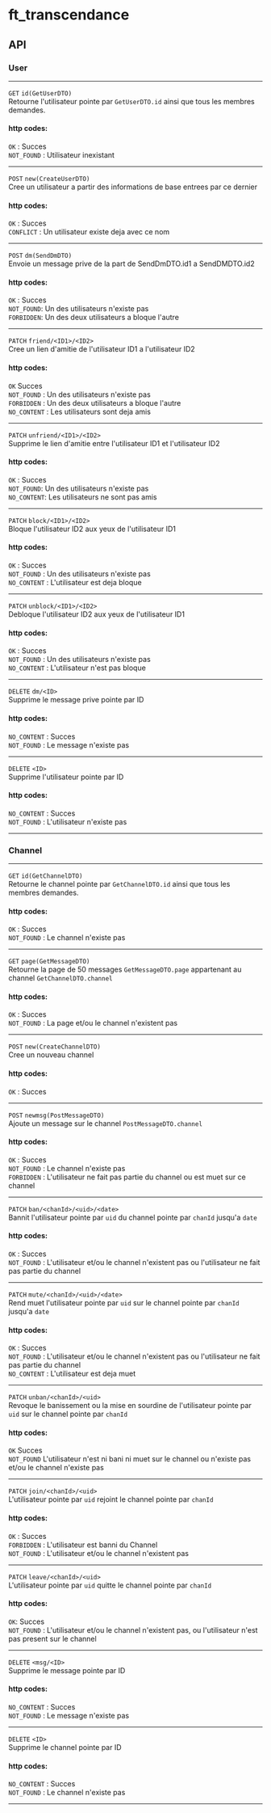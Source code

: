 # ft_transcendance 

## API

### User
___

`GET`  `id(GetUserDTO)`  
Retourne l'utilisateur pointe par `GetUserDTO.id` ainsi que tous les membres demandes.
#### http codes:  
`OK` : Succes  
`NOT_FOUND` : Utilisateur inexistant
___
  
`POST` `new(CreateUserDTO)`  
Cree un utilisateur a partir des informations de base entrees par ce dernier
#### http codes:  
`OK` : Succes  
`CONFLICT` : Un utilisateur existe deja avec ce nom  
___

`POST` `dm(SendDmDTO)`  
Envoie un message prive de la part de SendDmDTO.id1 a SendDMDTO.id2
#### http codes:  
`OK` : Succes  
`NOT_FOUND`: Un des utilisateurs n'existe pas  
`FORBIDDEN`: Un des deux utilisateurs a bloque l'autre
___

`PATCH` `friend/<ID1>/<ID2>`  
Cree un lien d'amitie de l'utilisateur ID1 a l'utilisateur ID2
#### http codes:
`OK` Succes  
`NOT_FOUND` : Un des utilisateurs n'existe pas  
`FORBIDDEN` : Un des deux utilisateurs a bloque l'autre  
`NO_CONTENT` : Les utilisateurs sont deja amis  
___

`PATCH` `unfriend/<ID1>/<ID2>`  
Supprime le lien d'amitie entre l'utilisateur ID1 et l'utilisateur ID2
#### http codes:
`OK` : Succes  
`NOT_FOUND`: Un des utilisateurs n'existe pas  
`NO_CONTENT`: Les utilisateurs ne sont pas amis  
___

`PATCH` `block/<ID1>/<ID2>`  
Bloque l'utilisateur ID2 aux yeux de l'utilisateur ID1
#### http codes:
`OK` : Succes  
`NOT_FOUND` : Un des utilisateurs n'existe pas  
`NO_CONTENT` : L'utilisateur est deja bloque  
___

`PATCH` `unblock/<ID1>/<ID2>`  
Debloque l'utilisateur ID2 aux yeux de l'utilisateur ID1
#### http codes:
`OK` : Succes  
`NOT_FOUND` : Un des utilisateurs n'existe pas  
`NO_CONTENT` : L'utilisateur n'est pas bloque
___

`DELETE` `dm/<ID>`  
Supprime le message prive pointe par ID
#### http codes:
`NO_CONTENT` : Succes  
`NOT_FOUND` : Le message n'existe pas  
___

`DELETE` `<ID>`  
Supprime l'utilisateur pointe par ID
#### http codes:
`NO_CONTENT` : Succes  
`NOT_FOUND` : L'utilisateur n'existe pas  
___

### Channel
___

`GET` `id(GetChannelDTO)`  
Retourne le channel pointe par `GetChannelDTO.id` ainsi que tous les membres demandes.
#### http codes:
`OK` : Succes  
`NOT_FOUND` : Le channel n'existe pas  
___

`GET` `page(GetMessageDTO)`  
Retourne la page de 50 messages `GetMessageDTO.page` appartenant au channel `GetChannelDTO.channel`
#### http codes:
`OK` : Succes  
`NOT_FOUND` : La page et/ou le channel n'existent pas  
___

`POST` `new(CreateChannelDTO)`  
Cree un nouveau channel
#### http codes:
`OK` : Succes  
___

`POST` `newmsg(PostMessageDTO)`  
Ajoute un message sur le channel `PostMessageDTO.channel`
#### http codes:
`OK` : Succes  
`NOT_FOUND` : Le channel n'existe pas  
`FORBIDDEN` : L'utilisateur ne fait pas partie du channel ou est muet sur ce channel  
___

`PATCH` `ban/<chanId>/<uid>/<date>`  
Bannit l'utilisateur pointe par `uid` du channel pointe par `chanId` jusqu'a `date`
#### http codes:
`OK` : Succes  
`NOT_FOUND` : L'utilisateur et/ou le channel n'existent pas ou l'utilisateur ne fait pas partie du channel  
___

`PATCH` `mute/<chanId>/<uid>/<date>`  
Rend muet l'utilisateur pointe par `uid` sur le channel pointe par `chanId` jusqu'a `date`
#### http codes:
`OK` : Succes  
`NOT_FOUND` : L'utilisateur et/ou le channel n'existent pas ou l'utilisateur ne fait pas partie du channel  
`NO_CONTENT` : L'utilisateur est deja muet  
___

`PATCH` `unban/<chanId>/<uid>`  
Revoque le banissement ou la mise en sourdine de l'utilisateur pointe par `uid` sur le channel pointe par `chanId`
#### http codes:
`OK` Succes  
`NOT_FOUND` L'utilisateur n'est ni bani ni muet sur le channel ou n'existe pas et/ou le channel n'existe pas  
___

`PATCH` `join/<chanId>/<uid>`  
L'utilisateur pointe par `uid` rejoint le channel pointe par `chanId`
#### http codes:
`OK` : Succes  
`FORBIDDEN` : L'utilisateur est banni du Channel  
`NOT_FOUND` : L'utilisateur et/ou le channel n'existent pas  
___

`PATCH` `leave/<chanId>/<uid>`  
L'utilisateur pointe par `uid` quitte le channel pointe par `chanId`
#### http codes:
`OK`: Succes  
`NOT_FOUND` : L'utilisateur et/ou le channel n'existent pas, ou l'utilisateur n'est pas present sur le channel  
___

`DELETE` `<msg/<ID>`  
Supprime le message pointe par ID
#### http codes:
`NO_CONTENT` : Succes  
`NOT_FOUND` : Le message n'existe pas  
___


`DELETE` `<ID>`  
Supprime le channel pointe par ID
#### http codes:
`NO_CONTENT` : Succes  
`NOT_FOUND` : Le channel n'existe pas  
___

